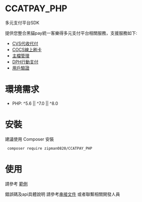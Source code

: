 # CCATPAY_PHP
多元支付平台SDK

提供您整合黑貓pay統一客樂得多元支付平台相關服務，支援服務如下:
* [CVS代收代付](https://github.com/zipman0820/CCATPAY_PHP/blob/main/src/pay/api/OrderClient.php)
* [COCS線上刷卡](https://github.com/zipman0820/CCATPAY_PHP/blob/main/src/pay/api/CocsOrderClient.php)
* [主檔管理](https://github.com/zipman0820/CCATPAY_PHP/blob/main/src/pay/api/SmsClient.php)
* [DPH行動支付](https://github.com/zipman0820/CCATPAY_PHP/blob/main/src/pay/api/DphOrderClient.php)
* [用戶驗證](https://github.com/zipman0820/CCATPAY_PHP/blob/main/src/pay/api/LoginClient.php)
# 環境需求
 * PHP: ^5.6 || ^7.0 || ^8.0

# 安裝
建議使用 Composer 安裝
```
 composer require zipman0820/CCATPAY_PHP
```
# 使用
請參考 [範例](https://github.com/zipman0820/CCATPAY_PHP/tree/main/example) 

錯誤碼及api具體說明 請參考[串接文件](https://www.ccat.com.tw/Home/Download#Manual) 或者聯繫相關開發人員
